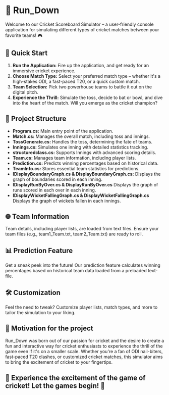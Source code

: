 # 🏏 Run_Down

Welcome to our Cricket Scoreboard Simulator – a user-friendly console application for simulating different types of cricket matches between your favorite teams! 🎮

## 🚀 Quick Start

1. **Run the Application:** Fire up the application, and get ready for an immersive cricket experience.
2. **Choose Match Type:** Select your preferred match type – whether it's a high-stakes ODI, a fast-paced T20, or a quick custom match.
3. **Team Selection:** Pick two powerhouse teams to battle it out on the digital pitch.
4. **Experience the Thrill:** Simulate the toss, decide to bat or bowl, and dive into the heart of the match. Will you emerge as the cricket champion?

## 📂 Project Structure

- **Program.cs:** Main entry point of the application.
- **Match.cs:** Manages the overall match, including toss and innings.
- **TossGenerate.cs:** Handles the toss, determining the fate of teams.
- **Innings.cs:** Simulates one inning with detailed statistics tracking.
- **structuredclass.cs:** Supports Innings with advanced scoring details.
- **Team.cs:** Manages team information, including player lists.
- **Prediction.cs:** Predicts winning percentages based on historical data.
- **TeamInfo.cs:** Stores essential team statistics for predictions.
- **IDisplayBoundaryGraph.cs & DisplayBoundaryGraph.cs:** Displays the graph of boundaries scored in each inning.
- **IDisplayRunByOver.cs & DisplayRunByOver.cs** Displays the graph of runs scored in each over in each inning.
- **IDisplayWicketFallingGraph.cs & DisplayWicketFallingGraph.cs** Displays the graph of wickets fallen in each innings. 

## 🌐 Team Information

Team details, including player lists, are loaded from text files. Ensure your team files (e.g., team1_Team.txt, team2_Team.txt) are ready to roll.

## 📊 Prediction Feature

Get a sneak peek into the future! Our prediction feature calculates winning percentages based on historical team data loaded from a preloaded text-file.

## 🛠️ Customization

Feel the need to tweak? Customize player lists, match types, and more to tailor the simulation to your liking.

## 🌟 Motivation for the project

Run_Down was born out of our passion for cricket and the desire to create a fun and interactive way for cricket enthusiasts to experience the thrill of the game even if it's on a smaller scale. Whether you're a fan of ODI nail-biters, fast-paced T20 clashes, or customized cricket matches, this simulator aims to bring the excitement of cricket to your fingertips.

## 🌟 Experience the excitement of the game of cricket! Let the games begin! 🌟
